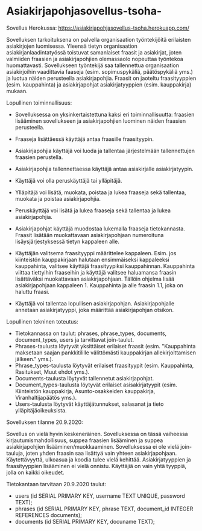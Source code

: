 # Asiakirjapohjasovellus-tsoha-

Sovellus Herokussa: https://asiakirjapohjasovellus-tsoha.herokuapp.com/

Sovelluksen tarkoituksena on palvella organisaation työntekijöitä erilaisten asiakirjojen luomisessa. 
Yleensä tietyn organisaation asiakirjanlaadintatyössä toistuvat samanlaiset fraasit ja asiakirjat, joten valmiiden fraasien ja asiakirjapohjien olemassaolo nopeuttaa työntekoa huomattavasti. 
Sovellukseen työntekijä saa tallennettua organisaation asiakirjoihin vaadittavia faaseja (esim. sopimuspykäliä, päätöspykäliä yms.) ja luotua näiden perusteella asiakirjapohjia. 
Fraasit on jaoteltu fraasityyppien (esim. kauppahinta) ja asiakirjapohjat asiakirjatyyppien (esim. kauppakirja) mukaan.

Lopullinen toiminnallisuus:

- Sovelluksessa on yksinkertaistettuna kaksi eri toiminnallisuutta: fraasien lisääminen sovellukseen ja asiakirjapohjien luominen näiden fraasien perusteella. 
- Fraaseja lisättäessä käyttäjä antaa fraasille fraasityypin.
- Asiakirjapohjia käyttäjä voi luoda ja tallentaa järjestelmään tallennettujen fraasien perustella.
- Asiakirjapohjia tallennettaessa käyttäjä antaa asiakirjalle asiakirjatyypin.

- Käyttäjä voi olla peruskäyttäjä tai ylläpitäjä.
- Ylläpitäjä voi lisätä, muokata, poistaa ja lukea fraaseja sekä tallentaa, muokata ja poistaa asiakirjapohjia.
- Peruskäyttäjä voi lisätä ja lukea fraaseja sekä tallentaa ja lukea asiakirjapohjia.

- Asiakirjapohjat käyttäjä muodostaa lukemalla fraaseja tietokannasta. Fraasit lisätään muokattavaan asiakirjapohjaan numeroituna lisäysjärjestyksessä tietyn kappaleen alle.
- Käyttäjän valitsema fraasityyppi määrittelee kappaleen. Esim. jos kiinteistön kauppakirjaan halutaan ensimmäiseksi kappaleeksi kauppahinta, valitsee käyttäjä fraasityypiksi kauppahinnan. Kauppahinta viittaa tiettyihin fraaseihin ja käyttäjä valitsee haluamansa fraasin lisättäväksi muokattavaan asiakirjapohjaan. Tällöin ohjelma lisää asiakirjapohjaan kappaleen 1. Kauppahinta ja alle fraasin 1.1, joka on haluttu fraasi.
- Käyttäjä voi tallentaa lopullisen asiakirjapohjan. Asiakirjapohjalle annetaan asiakirjatyyppi, joka määrittää asiakirjapohjan otsikon.


Lopullinen tekninen toteutus:

- Tietokannassa on taulut: phrases, phrase_types, documents, document_types, users ja tarvittavat join-taulut.
- Phrases-taulusta löytyvät yksittäiset erilaiset fraasit (esim. "Kauppahinta maksetaan saajan pankkitilille välittömästi kauppakirjan allekirjoittamisen jälkeen." yms.).
- Phrase_types-taulusta löytyvät erilaiset fraasityypit (esim. Kauppahinta, Rasitukset, Muut ehdot yms.).
- Documents-taulusta löytyvät tallennetut asiakirjapohjat.
- Document_types-taulusta löytyvät erilaiset asisakirjatyypit (esim. Kiinteistön kauppakirja, Asunto-osakkeiden kauppakirja, Viranhaltijapäätös yms.).
- Users-taulusta löytyvät käyttäjätunnukset, salasanat ja tieto ylläpitäjäoikeuksista.

Sovelluksen tilanne 20.9.2020:

Sovellus on vielä hyvin keskeneräinen. Sovelluksessa on tässä vaiheessa kirjautumismahdollisuus, suppea fraasien lisääminen ja suppea asiakirjapohjien lisääminen/muokkaaminen. Sovelluksessa ei ole vielä join-tauluja, joten yhden fraasin saa lisättyä vain yhteen asiakirjapohjaan. Käytettävyyttä, ulkoasua ja koodia tulee vielä kehittää. Asiakirjatyyppien ja fraasityyppien lisääminen ei vielä onnistu. Käyttäjiä on vain yhtä tyyppiä, jolla on kaikki oikeudet.

Tietokantaan tarvitaan 20.9.2020 taulut:

- users (id SERIAL PRIMARY KEY, username TEXT UNIQUE, password TEXT);
- phrases (id SERIAL PRIMARY KEY, phrase TEXT, document_id INTEGER REFERENCES documents);
- documents (id SERIAL PRIMARY KEY, docuname TEXT);

